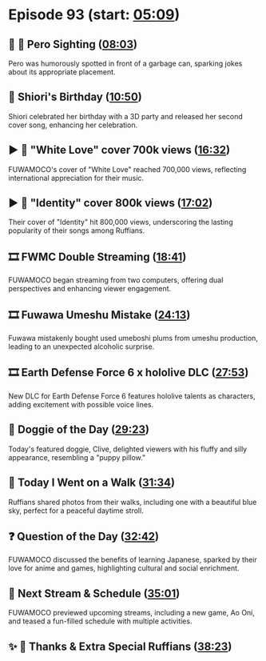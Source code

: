 # Episode 93 (start: [05:09](https://youtu.be/g74KvmrYo0M?t=05m09s))

## 👀 💜 Pero Sighting ([08:03](https://youtu.be/g74KvmrYo0M?t=08m03s))

Pero was humorously spotted in front of a garbage can, sparking jokes about its appropriate placement.

## 🎂 Shiori's Birthday ([10:50](https://youtu.be/g74KvmrYo0M?t=10m50s))

Shiori celebrated her birthday with a 3D party and released her second cover song, enhancing her celebration.

## ▶️ 🎤 "White Love" cover 700k views ([16:32](https://youtu.be/g74KvmrYo0M?t=16m32s))

FUWAMOCO's cover of "White Love" reached 700,000 views, reflecting international appreciation for their music.

## ▶️ 🎤 "Identity" cover 800k views ([17:02](https://youtu.be/g74KvmrYo0M?t=17m02s))

Their cover of "Identity" hit 800,000 views, underscoring the lasting popularity of their songs among Ruffians.

## 🎞️ FWMC Double Streaming ([18:41](https://youtu.be/g74KvmrYo0M?t=18m41s))

FUWAMOCO began streaming from two computers, offering dual perspectives and enhancing viewer engagement.

## 🎞️ Fuwawa Umeshu Mistake ([24:13](https://youtu.be/g74KvmrYo0M?t=24m13s))

Fuwawa mistakenly bought used umeboshi plums from umeshu production, leading to an unexpected alcoholic surprise.

## 🎞️ Earth Defense Force 6 x hololive DLC ([27:53](https://youtu.be/g74KvmrYo0M?t=27m53s))

New DLC for Earth Defense Force 6 features hololive talents as characters, adding excitement with possible voice lines.

## 🐶 Doggie of the Day ([29:23](https://youtu.be/g74KvmrYo0M?t=29m23s))

Today's featured doggie, Clive, delighted viewers with his fluffy and silly appearance, resembling a "puppy pillow."

## 🚶 Today I Went on a Walk ([31:34](https://youtu.be/g74KvmrYo0M?t=31m34s))

Ruffians shared photos from their walks, including one with a beautiful blue sky, perfect for a peaceful daytime stroll.

## ❓ Question of the Day ([32:42](https://youtu.be/g74KvmrYo0M?t=32m42s))

FUWAMOCO discussed the benefits of learning Japanese, sparked by their love for anime and games, highlighting cultural and social enrichment.

## 📅 Next Stream & Schedule ([35:01](https://youtu.be/g74KvmrYo0M?t=35m01s))

FUWAMOCO previewed upcoming streams, including a new game, Ao Oni, and teased a fun-filled schedule with multiple activities.

## ✨ 🐾 Thanks & Extra Special Ruffians ([38:23](https://youtu.be/g74KvmrYo0M?t=38m23s))
